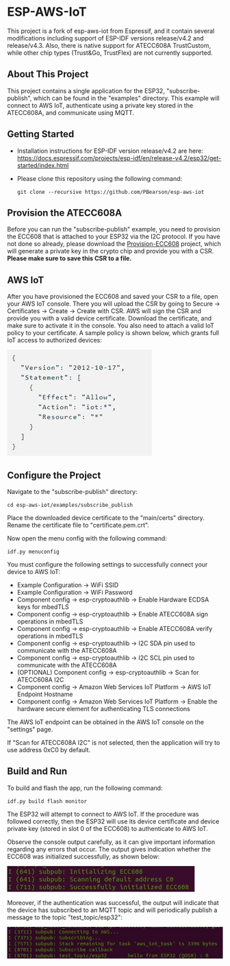 # ESP-AWS-IoT

This project is a fork of esp-aws-iot from Espressif, and it contain several modifications including support of ESP-IDF versions release/v4.2 and release/v4.3. Also, there is native support for ATECC608A TrustCustom, while other chip types (Trust&Go, TrustFlex) are not currently supported.

## About This Project

This project contains a single application for the ESP32, "subscribe-publish", which can be found in the "examples" directory. This example will connect to AWS IoT, authenticate using a private key stored in the ATECC608A, and communicate using MQTT.

## Getting Started

- Installation instructions for ESP-IDF version release/v4.2 are here: https://docs.espressif.com/projects/esp-idf/en/release-v4.2/esp32/get-started/index.html

- Please clone this repository using the following command:
    ```
    git clone --recursive https://github.com/PBearson/esp-aws-iot
    ```

## Provision the ATECC608A

Before you can run the "subscribe-publish" example, you need to provision the ECC608 that is attached to your ESP32 via the I2C protocol. If you have not done so already, please download the [Provision-ECC608](https://github.com/PBearson/Provision-ECC608) project, which will generate a private key in the crypto chip and provide you with a CSR. **Please make sure to save this CSR to a file.**

## AWS IoT

After you have provisioned the ECC608 and saved your CSR to a file, open your AWS IoT console. There you will upload the CSR by going to Secure -> Certificates -> Create -> Create with CSR. AWS will sign the CSR and provide you with a valid device certificate. Download the certificate, and make sure to activate it in the console. You also need to attach a valid IoT policy to your certificate. A sample policy is shown below, which grants full IoT access to authorized devices:

![IoT Policy](iot-policy.JPG)

## Configure the Project

Navigate to the "subscribe-publish" directory:

```
cd esp-aws-iot/examples/subscribe_publish
```

Place the downloaded device certificate to the "main/certs" directory. Rename the certificate file to "certificate.pem.crt".

Now open the menu config with the following command:

```
idf.py menuconfig
```
You must configure the following settings to successfully connect your device to AWS IoT:
- Example Configuration -> WiFi SSID
- Example Configuration -> WiFi Password
- Component config -> esp-cryptoauthlib -> Enable Hardware ECDSA keys for mbedTLS
- Component config -> esp-cryptoauthlib -> Enable ATECC608A sign operations in mbedTLS
- Component config -> esp-cryptoauthlib -> Enable ATECC608A verify operations in mbedTLS
- Component config -> esp-cryptoauthlib -> I2C SDA pin used to communicate with the ATECC608A
- Component config -> esp-cryptoauthlib -> I2C SCL pin used to communicate with the ATECC608A
- (OPTIONAL) Component config -> esp-cryptoauthlib -> Scan for ATECC608A I2C
- Component config -> Amazon Web Services IoT Platform -> AWS IoT Endpoint Hostname
- Component config -> Amazon Web Services IoT Platform -> Enable the hardware secure element for authenticating TLS connections

The AWS IoT endpoint can be obtained in the AWS IoT console on the "settings" page.

If "Scan for ATECC608A I2C" is not selected, then the application will try to use address 0xC0 by default.

## Build and Run

To build and flash the app, run the following command:

```
idf.py build flash monitor
```

The ESP32 will attempt to connect to AWS IoT. If the procedure was followed correctly, then the ESP32 will use its device certificate and device private key (stored in slot 0 of the ECC608) to authenticate to AWS IoT.

Observe the console output carefully, as it can give important information regarding any errors that occur. The output gives indication whether the ECC608 was initialized successfully, as shown below:

![ECC608 initialized](ecc608-initialized-successfully.JPG)

Moreover, if the authentication was successful, the output will indicate that the device has subscribed to an MQTT topic and will periodically publish a message to the topic "test_topic/esp32":

![Connect and subscribe success](connect-and-subscribe-success.JPG)
